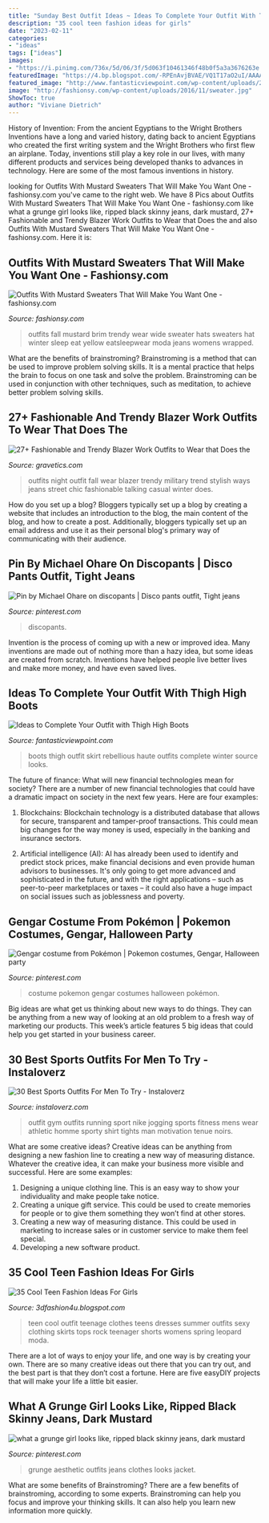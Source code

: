 ```yaml
---
title: "Sunday Best Outfit Ideas ~ Ideas To Complete Your Outfit With Thigh High Boots"
description: "35 cool teen fashion ideas for girls"
date: "2023-02-11"
categories:
- "ideas"
tags: ["ideas"]
images:
- "https://i.pinimg.com/736x/5d/06/3f/5d063f10461346f48b0f5a3a3676263e.jpg"
featuredImage: "https://4.bp.blogspot.com/-RPEnAvjBVAE/VQ1T17aO2uI/AAAAAAAAHmc/kf8KZQf8nM0/s1600/Cool-teen-fashion-Ideas-For-Girls-44.jpg"
featured_image: "http://www.fantasticviewpoint.com/wp-content/uploads/2013/11/haute-rebellious-boots-haute-rebellious-skirt_400.jpg"
image: "http://fashionsy.com/wp-content/uploads/2016/11/sweater.jpg"
ShowToc: true
author: "Viviane Dietrich"
---
```



History of Invention: From the ancient Egyptians to the Wright Brothers
Inventions have a long and varied history, dating back to ancient Egyptians who created the first writing system and the Wright Brothers who first flew an airplane. Today, inventions still play a key role in our lives, with many different products and services being developed thanks to advances in technology. Here are some of the most famous inventions in history.

	

		
looking for Outfits With Mustard Sweaters That Will Make You Want One - fashionsy.com you've came to the right web. We have 8 Pics about Outfits With Mustard Sweaters That Will Make You Want One - fashionsy.com like what a grunge girl looks like, ripped black skinny jeans, dark mustard, 27+ Fashionable and Trendy Blazer Work Outfits to Wear that Does the and also Outfits With Mustard Sweaters That Will Make You Want One - fashionsy.com. Here it is:
		
    
## Outfits With Mustard Sweaters That Will Make You Want One - Fashionsy.com

<img loading=lazy src="http://fashionsy.com/wp-content/uploads/2016/11/sweater.jpg" onerror="this.onerror=null;this.src='https://tse2.mm.bing.net/th?id=OIP.oMrwUhNktUkZxSYuxNpIQgHaLJ&amp;pid=15.1';" alt="Outfits With Mustard Sweaters That Will Make You Want One - fashionsy.com">

_Source: fashionsy.com_

>outfits fall mustard brim trendy wear wide sweater hats sweaters hat winter sleep eat yellow eatsleepwear moda jeans womens wrapped. 

	

What are the benefits of brainstroming?
Brainstroming is a method that can be used to improve problem solving skills. It is a mental practice that helps the brain to focus on one task and solve the problem. Brainstroming can be used in conjunction with other techniques, such as meditation, to achieve better problem solving skills.

    
## 27+ Fashionable And Trendy Blazer Work Outfits To Wear That Does The

<img loading=lazy src="http://www.gravetics.com/wp-content/uploads/2017/08/Trendy-Blazer-Work-Outfits.jpg" onerror="this.onerror=null;this.src='https://tse2.mm.bing.net/th?id=OIP.-85zmbHG76ZHJBQ5T2oLPQHaLD&amp;pid=15.1';" alt="27+ Fashionable and Trendy Blazer Work Outfits to Wear that Does the">

_Source: gravetics.com_

>outfits night outfit fall wear blazer trendy military trend stylish ways jeans street chic fashionable talking casual winter does. 

	

How do you set up a blog?
Bloggers typically set up a blog by creating a website that includes an introduction to the blog, the main content of the blog, and how to create a post. Additionally, bloggers typically set up an email address and use it as their personal blog's primary way of communicating with their audience.

    
## Pin By Michael Ohare On Discopants | Disco Pants Outfit, Tight Jeans

<img loading=lazy src="https://i.pinimg.com/736x/5d/06/3f/5d063f10461346f48b0f5a3a3676263e.jpg" onerror="this.onerror=null;this.src='https://tse1.mm.bing.net/th?id=OIP.dRbhXSm_fBMPHRiZ5FBI8AHaQm&amp;pid=15.1';" alt="Pin by Michael Ohare on discopants | Disco pants outfit, Tight jeans">

_Source: pinterest.com_

>discopants. 

	

Invention is the process of coming up with a new or improved idea. Many inventions are made out of nothing more than a hazy idea, but some ideas are created from scratch. Inventions have helped people live better lives and make more money, and have even saved lives.

    
## Ideas To Complete Your Outfit With Thigh High Boots

<img loading=lazy src="http://www.fantasticviewpoint.com/wp-content/uploads/2013/11/haute-rebellious-boots-haute-rebellious-skirt_400.jpg" onerror="this.onerror=null;this.src='https://tse4.mm.bing.net/th?id=OIP.J9bfUFo3c0PltqYK4CNWQAHaLH&amp;pid=15.1';" alt="Ideas to Complete Your Outfit with Thigh High Boots">

_Source: fantasticviewpoint.com_

>boots thigh outfit skirt rebellious haute outfits complete winter source looks. 

	

The future of finance: What will new financial technologies mean for society?
There are a number of new financial technologies that could have a dramatic impact on society in the next few years. Here are four examples:
1. Blockchains: Blockchain technology is a distributed database that allows for secure, transparent and tamper-proof transactions. This could mean big changes for the way money is used, especially in the banking and insurance sectors.

2. Artificial intelligence (AI): AI has already been used to identify and predict stock prices, make financial decisions and even provide human advisors to businesses. It's only going to get more advanced and sophisticated in the future, and with the right applications – such as peer-to-peer marketplaces or taxes – it could also have a huge impact on social issues such as joblessness and poverty.


    
## Gengar Costume From Pokémon | Pokemon Costumes, Gengar, Halloween Party

<img loading=lazy src="https://i.pinimg.com/736x/9d/81/22/9d8122dff9a7f869d8577b61067f6821--costume-ideas.jpg" onerror="this.onerror=null;this.src='https://tse2.mm.bing.net/th?id=OIP.eJ5rwq6R0fiQoROIMkAKbQHaJ3&amp;pid=15.1';" alt="Gengar costume from Pokémon | Pokemon costumes, Gengar, Halloween party">

_Source: pinterest.com_

>costume pokemon gengar costumes halloween pokémon. 

	

Big ideas are what get us thinking about new ways to do things. They can be anything from a new way of looking at an old problem to a fresh way of marketing our products. This week’s article features 5 big ideas that could help you get started in your business career.

    
## 30 Best Sports Outfits For Men To Try - Instaloverz

<img loading=lazy src="http://www.instaloverz.com/wp-content/uploads/2017/04/26.-Sports-Outfits.jpg" onerror="this.onerror=null;this.src='https://tse4.mm.bing.net/th?id=OIP.GU9beSTO5hoGtHRbT2PUSADMEy&amp;pid=15.1';" alt="30 Best Sports Outfits For Men To Try - Instaloverz">

_Source: instaloverz.com_

>outfit gym outfits running sport nike jogging sports fitness mens wear athletic homme sporty shirt tights man motivation tenue noirs. 

	

What are some creative ideas?
Creative ideas can be anything from designing a new fashion line to creating a new way of measuring distance. Whatever the creative idea, it can make your business more visible and successful. Here are some examples:
1. Designing a unique clothing line. This is an easy way to show your individuality and make people take notice.
2. Creating a unique gift service. This could be used to create memories for people or to give them something they won’t find at other stores.
3. Creating a new way of measuring distance. This could be used in marketing to increase sales or in customer service to make them feel special.
4. Developing a new software product.

    
## 35 Cool Teen Fashion Ideas For Girls

<img loading=lazy src="https://4.bp.blogspot.com/-RPEnAvjBVAE/VQ1T17aO2uI/AAAAAAAAHmc/kf8KZQf8nM0/s1600/Cool-teen-fashion-Ideas-For-Girls-44.jpg" onerror="this.onerror=null;this.src='https://tse1.mm.bing.net/th?id=OIP.xkvtHIisS5BhIYcrO0oDTQHaLH&amp;pid=15.1';" alt="35 Cool Teen Fashion Ideas For Girls">

_Source: 3dfashion4u.blogspot.com_

>teen cool outfit teenage clothes teens dresses summer outfits sexy clothing skirts tops rock teenager shorts womens spring leopard moda. 

	

There are a lot of ways to enjoy your life, and one way is by creating your own. There are so many creative ideas out there that you can try out, and the best part is that they don’t cost a fortune. Here are five easyDIY projects that will make your life a little bit easier.

    
## What A Grunge Girl Looks Like, Ripped Black Skinny Jeans, Dark Mustard

<img loading=lazy src="https://i.pinimg.com/736x/1f/f8/1a/1ff81a15b371756eaaed8ac3764d8b92.jpg" onerror="this.onerror=null;this.src='https://tse1.mm.bing.net/th?id=OIP.sfO3euuWWlG0UwYcpGa1qQHaJ4&amp;pid=15.1';" alt="what a grunge girl looks like, ripped black skinny jeans, dark mustard">

_Source: pinterest.com_

>grunge aesthetic outfits jeans clothes looks jacket. 

	

What are some benefits of Brainstroming?
There are a few benefits of brainstroming, according to some experts. Brainstroming can help you focus and improve your thinking skills. It can also help you learn new information more quickly.

